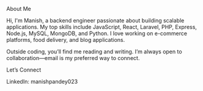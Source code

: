 About Me

Hi, I'm Manish, a backend engineer passionate about building scalable applications. My top skills include JavaScript, React, Laravel, PHP, Express, Node.js, MySQL, MongoDB, and Python. I love working on e-commerce platforms, food delivery, and blog applications.

Outside coding, you’ll find me reading and writing. I’m always open to collaboration—email is my preferred way to connect.

Let’s Connect

LinkedIn: manishpandey023
